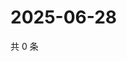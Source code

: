 # 2025-06-28

共 0 条

<!-- BEGIN ZHIHUVIDEO -->
<!-- 最后更新时间 Sat Jun 28 2025 14:15:09 GMT+0800 (China Standard Time) -->

<!-- END ZHIHUVIDEO -->

